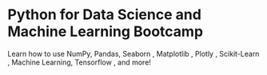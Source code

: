 # Python for Data Science and Machine Learning Bootcamp
Learn how to use NumPy, Pandas, Seaborn , Matplotlib , Plotly , Scikit-Learn , Machine Learning, Tensorflow , and more!
